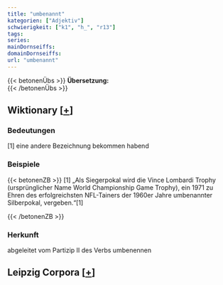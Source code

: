 ```yaml
---
title: "umbenannt"
kategorien: ["Adjektiv"]
schwierigkeit: ["k1", "h_", "r13"]
tags:
series:
mainDornseiffs:
domainDornseiffs:
url: "umbenannt"
---
```


{{< betonenÜbs >}}
**Übersetzung:**  
{{< /betonenÜbs >}}

## Wiktionary [[+](https://de.wiktionary.org/wiki/umbenannt)]

### Bedeutungen
[1] eine andere Bezeichnung bekommen habend  

### Beispiele
{{< betonenZB >}}
[1] „Als Siegerpokal wird die Vince Lombardi Trophy (ursprünglicher Name World Championship Game Trophy), ein 1971 zu Ehren des erfolgreichsten NFL-Tainers der 1960er Jahre umbenannter Silberpokal, vergeben.“[1]  

{{< /betonenZB >}}
### Herkunft
abgeleitet vom Partizip II des Verbs umbenennen  


## Leipzig Corpora [[+](https://corpora.uni-leipzig.de/en/res?word=umbenannt&corpusId=deu_newscrawl-public_2018)]

